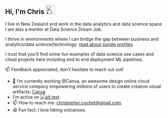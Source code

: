 ## Hi, I'm Chris <img src="https://user-images.githubusercontent.com/1303154/88677602-1635ba80-d120-11ea-84d8-d263ba5fc3c0.gif" width="28px" alt="hi">

I live in New Zealand and work in the data analytics and data science space. I am also a mentor at Data Science Dream Job.

I thrive in environments where I can bridge the gap between business and analytics/data science/technology: [read about purple profiles](https://deloitte.wsj.com/articles/purple-people-at-the-heart-of-cognitive-tech-1452142924).

I trust that you'll find some fun examples of data science use cases and cloud projects here including end to end deployment ML pipelines.

:mailbox: Feedback appreciated, don't hesitate to reach out out!


- 🔭 I’m currently working @Canva, an awesome design online cloud service company empowering millions of users to create creative visual artifacts: [Canva](https://www.canva.com)
- I'm active on <a href="https://www.linkedin.com/in/christophercochet/"> ![alt text](https://img.shields.io/badge/-LinkedIn-0e76a8?style=plastic&logo=linkedIn)</a>
- 📫 How to reach me: christopher.cochet@gmail.com.
- 😄 Fun fact: I love hiking volcanoes.


